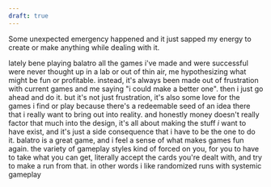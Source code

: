 ```yaml
---
draft: true
---
```


Some unexpected emergency happened and it just sapped my energy to create or make anything while dealing with it.

lately bene playing balatro
all the games i've made and were successful were never thought up in a lab or out of thin air, me hypothesizing what might be fun or profitable. instead, it's always been made out of frustration with current games and me saying "i could make a better one". then i just go ahead and do it.
but it's not just frustration, it's also some love for the games i find or play
because there's a redeemable seed of an idea there that i really want to bring out into reality. and honestly money doesn't really factor that much into the design, it's all about making the stuff *i* want to have exist, and it's just a side consequence that i have to be the one to do it.
balatro is a great game, and i feel a sense of what makes games fun again. the variety of gameplay styles kind of forced on you, for you to have to take what you can get, literally accept the cards you're dealt with, and try to make a run from that.
in other words i like randomized runs with systemic gameplay